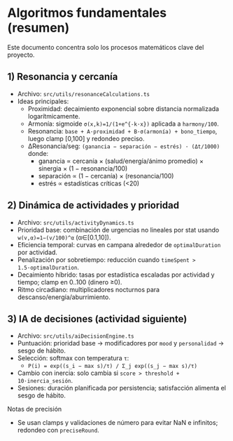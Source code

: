 # Algoritmos fundamentales (resumen)

Este documento concentra solo los procesos matemáticos clave del proyecto.

## 1) Resonancia y cercanía
- Archivo: `src/utils/resonanceCalculations.ts`
- Ideas principales:
  - Proximidad: decaimiento exponencial sobre distancia normalizada logarítmicamente.
  - Armonía: sigmoide `σ(x,k)=1/(1+e^{-k·x})` aplicada a `harmony/100`.
  - Resonancia: `base + A·proximidad + B·σ(armonía) + bono_tiempo`, luego clamp [0,100] y redondeo preciso.
  - ΔResonancia/seg: `(ganancia − separación − estrés) · (Δt/1000)` donde:
    - ganancia ∝ cercanía × (salud/energía/ánimo promedio) × sinergia × (1 − resonancia/100)
    - separación ∝ (1 − cercanía) × (resonancia/100)
    - estrés ∝ estadísticas críticas (<20)

## 2) Dinámica de actividades y prioridad
- Archivo: `src/utils/activityDynamics.ts`
- Prioridad base: combinación de urgencias no lineales por stat usando `w(v,α)=1−(v/100)^α` (α∈[0.1,10]).
- Eficiencia temporal: curvas en campana alrededor de `optimalDuration` por actividad.
- Penalización por sobretiempo: reducción cuando `timeSpent > 1.5·optimalDuration`.
- Decaimiento híbrido: tasas por estadística escaladas por actividad y tiempo; clamp en 0..100 (dinero ≥0).
- Ritmo circadiano: multiplicadores nocturnos para descanso/energía/aburrimiento.

## 3) IA de decisiones (actividad siguiente)
- Archivo: `src/utils/aiDecisionEngine.ts`
- Puntuación: prioridad base → modificadores por `mood` y `personalidad` → sesgo de hábito.
- Selección: softmax con temperatura `τ`:
  - `P(i) = exp((s_i − max s)/τ) / Σ_j exp((s_j − max s)/τ)`
- Cambio con inercia: solo cambia si `score > threshold + 10·inercia_sesión`.
- Sesiones: duración planificada por persistencia; satisfacción alimenta el sesgo de hábito.

Notas de precisión
- Se usan clamps y validaciones de número para evitar NaN e infinitos; redondeo con `preciseRound`.

